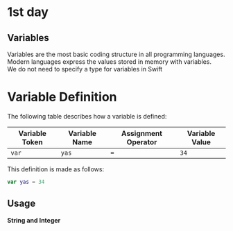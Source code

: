 # 1st day

## Variables
Variables are the most basic coding structure in all programming languages.  
Modern languages express the values stored in memory with variables.  
We do not need to specify a type for variables in Swift  


# Variable Definition

The following table describes how a variable is defined:

| Variable Token     | Variable Name | Assignment Operator | Variable Value  |
|--------------------|--------------|----------------------|-----------------|
| `var`              | `yas`        | `=`                  | `34`            |


This definition is made as follows:
```swift
var yas = 34
```
## Usage 

**String and Integer**
